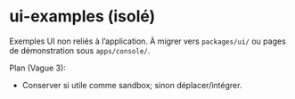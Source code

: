 # ui-examples (isolé)

Exemples UI non reliés à l’application. À migrer vers `packages/ui/` ou pages de démonstration sous `apps/console/`.

Plan (Vague 3):
- Conserver si utile comme sandbox; sinon déplacer/intégrer.
